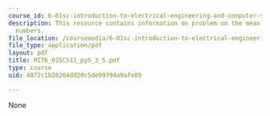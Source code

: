 ```yaml
---
course_id: 6-01sc-introduction-to-electrical-engineering-and-computer-science-i-spring-2011
description: This resource contains information on problem on the mean of a list of
  numbers.
file_location: /coursemedia/6-01sc-introduction-to-electrical-engineering-and-computer-science-i-spring-2011/4072c1b28264dd20c5de99794a9afe89_MIT6_01SCS11_py5_3_5.pdf
file_type: application/pdf
layout: pdf
title: MIT6_01SCS11_py5_3_5.pdf
type: course
uid: 4072c1b28264dd20c5de99794a9afe89

---
```

None